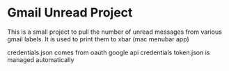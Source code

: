 # Gmail Unread Project

This is a small project to pull the number of unread messages from various gmail labels. It is used to print them to xbar (mac menubar app)

credentials.json comes from oauth google api credentials
token.json is managed automatically
